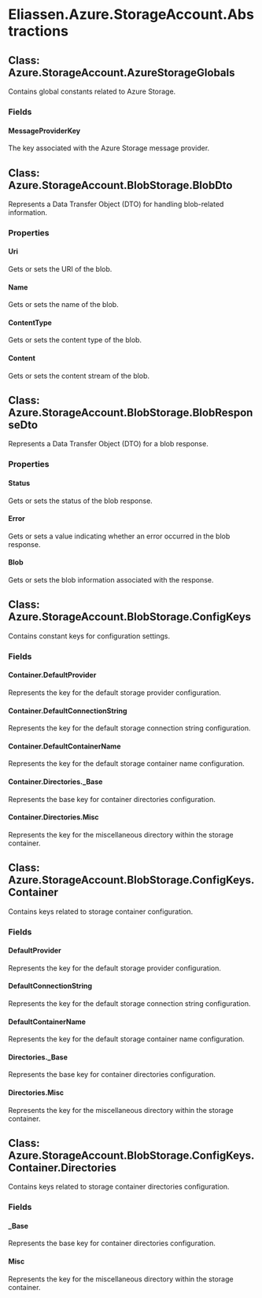 ﻿# Eliassen.Azure.StorageAccount.Abstractions


## Class: Azure.StorageAccount.AzureStorageGlobals
Contains global constants related to Azure Storage.
### Fields

#### MessageProviderKey
The key associated with the Azure Storage message provider.

## Class: Azure.StorageAccount.BlobStorage.BlobDto
Represents a Data Transfer Object (DTO) for handling blob-related information.
### Properties

#### Uri
Gets or sets the URI of the blob.
#### Name
Gets or sets the name of the blob.
#### ContentType
Gets or sets the content type of the blob.
#### Content
Gets or sets the content stream of the blob.

## Class: Azure.StorageAccount.BlobStorage.BlobResponseDto
Represents a Data Transfer Object (DTO) for a blob response.
### Properties

#### Status
Gets or sets the status of the blob response.
#### Error
Gets or sets a value indicating whether an error occurred in the blob response.
#### Blob
Gets or sets the blob information associated with the response.

## Class: Azure.StorageAccount.BlobStorage.ConfigKeys
Contains constant keys for configuration settings.
### Fields

#### Container.DefaultProvider
Represents the key for the default storage provider configuration.
#### Container.DefaultConnectionString
Represents the key for the default storage connection string configuration.
#### Container.DefaultContainerName
Represents the key for the default storage container name configuration.
#### Container.Directories._Base
Represents the base key for container directories configuration.
#### Container.Directories.Misc
Represents the key for the miscellaneous directory within the storage container.

## Class: Azure.StorageAccount.BlobStorage.ConfigKeys.Container
Contains keys related to storage container configuration.
### Fields

#### DefaultProvider
Represents the key for the default storage provider configuration.
#### DefaultConnectionString
Represents the key for the default storage connection string configuration.
#### DefaultContainerName
Represents the key for the default storage container name configuration.
#### Directories._Base
Represents the base key for container directories configuration.
#### Directories.Misc
Represents the key for the miscellaneous directory within the storage container.

## Class: Azure.StorageAccount.BlobStorage.ConfigKeys.Container.Directories
Contains keys related to storage container directories configuration.
### Fields

#### _Base
Represents the base key for container directories configuration.
#### Misc
Represents the key for the miscellaneous directory within the storage container.